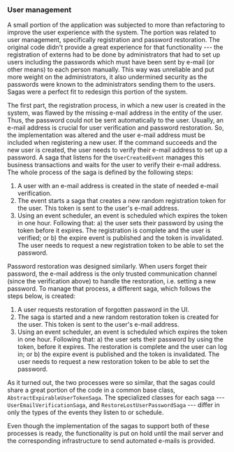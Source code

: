 ### User management

A small portion of the application was subjected to more than refactoring to improve the user experience with the system. The portion was related to user management, specifically registration and password restoration. The original code didn't provide a great experience for that functionality --- the registration of externs had to be done by administrators that had to set up users including the passwords which must have been sent by e-mail (or other means) to each person manually. This way was unreliable and put more weight on the administrators, it also undermined security as the passwords were known to the administrators sending them to the users. Sagas were a perfect fit to redesign this portion of the system.

The first part, the registration process, in which a new user is created in the system, was flawed by the missing e-mail address in the entity of the user. Thus, the password could not be sent automatically to the user. Usually, an e-mail address is crucial for user verification and password restoration. So, the implementation was altered and the user e-mail address must be included when registering a new user. If the command succeeds and the new user is created, the user needs to verify their e-mail address to set up a password. A saga that listens for the `UserCreatedEvent` manages this business transactions and waits for the user to verify their e-mail address. The whole process of the saga is defined by the following steps:

1. A user with an e-mail address is created in the state of needed e-mail verification.
2. The event starts a saga that creates a new random registration token for the user. This token is sent to the user's e-mail address.
3. Using an event scheduler, an event is scheduled which expires the token in one hour. Following that:
    a) the user sets their password by using the token before it expires. The registration is complete and the user is verified; or
    b) the expire event is published and the token is invalidated. The user needs to request a new registration token to be able to set the password.

Password restoration was designed similarly. When users forget their password, the e-mail address is the only trusted communication channel (since the verification above) to handle the restoration, i.e. setting a new password. To manage that process, a different saga, which follows the steps below, is created:

1. A user requests restoration of forgotten password in the UI.
2. The saga is started and a new random restoration token is created for the user. This token is sent to the user's e-mail address.
3. Using an event scheduler, an event is scheduled which expires the token in one hour. Following that:
    a) the user sets their password by using the token, before it expires. The restoration is complete and the user can log in; or
    b) the expire event is published and the token is invalidated. The user needs to request a new restoration token to be able to set the password.

As it turned out, the two processes were so similar, that the sagas could share a great portion of the code in a common base class, `AbstractExpirableUserTokenSaga`. The specialized classes for each saga --- `UserEmailVerificationSaga`, and `RestoreLostUserPasswordSaga` --- differ in only the types of the events they listen to or schedule.

Even though the implementation of the sagas to support both of these processes is ready, the functionality is put on hold until the mail server and the corresponding infrastructure to send automated e-mails is provided.